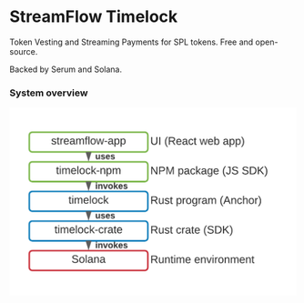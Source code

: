 # StreamFlow Timelock
Token Vesting and Streaming Payments for SPL tokens. Free and open-source.

Backed by Serum and Solana.

### System overview
![Platform overview](/misc/platform.png)
